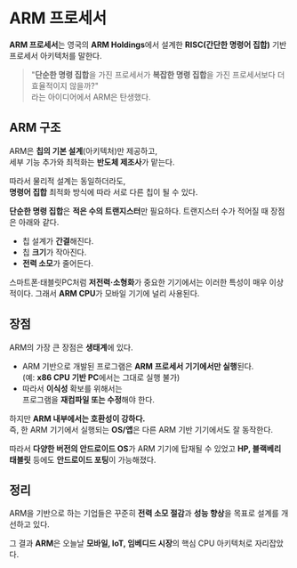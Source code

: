 # ARM 프로세서

**ARM 프로세서**는 영국의 **ARM Holdings**에서 설계한 **RISC(간단한 명령어 집합)** 기반 프로세서 아키텍처를 말한다.

> "**단순한 명령 집합**을 가진 프로세서가 **복잡한 명령 집합**을 가진 프로세서보다 더 효율적이지 않을까?"  
> 라는 아이디어에서 ARM은 탄생했다.

## ARM 구조

ARM은 **칩의 기본 설계**(아키텍처)만 제공하고,  
세부 기능 추가와 최적화는 **반도체 제조사**가 맡는다.

따라서 물리적 설계는 동일하더라도,  
**명령어 집합** 최적화 방식에 따라 서로 다른 칩이 될 수 있다.

**단순한 명령 집합**은 **적은 수의 트랜지스터**만 필요하다.
트랜지스터 수가 적어질 때 장점은 아래와 같다.

- 칩 설계가 **간결**해진다.
- 칩 **크기**가 작아진다.
- **전력 소모**가 줄어든다.

스마트폰·태블릿PC처럼 **저전력·소형화**가 중요한 기기에서는 이러한 특성이 매우 이상적이다. 그래서 **ARM CPU**가 모바일 기기에 널리 사용된다.

## 장점

ARM의 가장 큰 장점은 **생태계**에 있다.

- ARM 기반으로 개발된 프로그램은 **ARM 프로세서 기기에서만 실행**된다.  
  (예: **x86 CPU 기반 PC**에서는 그대로 실행 불가)
- 따라서 **이식성** 확보를 위해서는  
  프로그램을 **재컴파일 또는 수정**해야 한다.

하지만 **ARM 내부에서는 호환성이 강하다.**  
즉, 한 ARM 기기에서 실행되는 **OS/앱**은 다른 ARM 기반 기기에서도 잘 동작한다.

따라서 **다양한 버전의 안드로이드 OS**가 ARM 기기에 탑재될 수 있었고 **HP, 블랙베리 태블릿** 등에도 **안드로이드 포팅**이 가능해졌다.

## 정리

ARM을 기반으로 하는 기업들은 꾸준히 **전력 소모 절감**과 **성능 향상**을 목표로 설계를 개선하고 있다.

그 결과 **ARM**은 오늘날 **모바일, IoT, 임베디드 시장**의 핵심 CPU 아키텍처로 자리잡았다.
